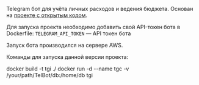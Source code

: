 Telegram бот для учёта личных расходов и ведения бюджета. Основан на [проекте с открытым кодом](https://www.youtube.com/watch?v=Kh16iosOTIQ).

Для запуска проекта необходимо добавить свой API-токен бота в Dockerfile:
`TELEGRAM_API_TOKEN` — API токен бота

Запуск бота производился на сервере AWS.

Команды для запуска данной версии проекта:

docker build -t tgi ./
docker run -d --name tgc -v /your/path/TelBot/db:/home/db tgi

